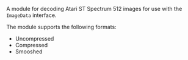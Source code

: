 A module for decoding Atari ST Spectrum 512 images for use with the `ImageData` interface.

The module supports the following formats:

* Uncompressed
* Compressed
* Smooshed
